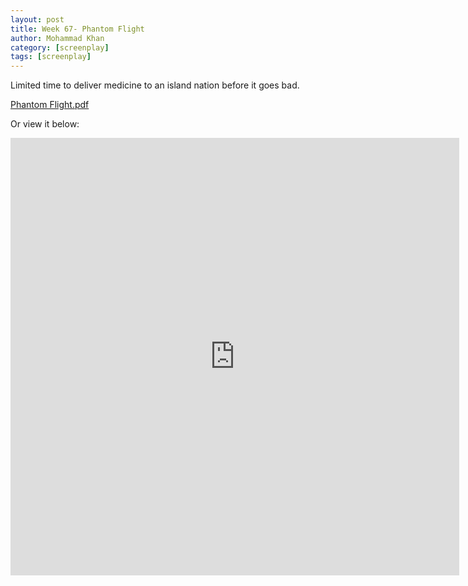 ```yaml
---
layout: post
title: Week 67- Phantom Flight
author: Mohammad Khan
category: [screenplay]
tags: [screenplay]
---
```

<p>Limited time to deliver medicine to an island nation before it goes bad.</p>



<a href="https://drive.google.com/file/d/1kM5kZnwAZ4TJblHRQ0Pa89lRcC7xiULv/view?usp=sharing">
Phantom Flight.pdf</a>

Or view it below: 
<iframe
src="https://drive.google.com/file/d/1kM5kZnwAZ4TJblHRQ0Pa89lRcC7xiULv/view?usp=sharing&embedded=true"
style="width:718px; height:700px;" frameborder="0"></iframe> 
<!-- <embed src="https://drive.google.com/file/d/17NUrx-D6QDLhKm6a1SzZeTFGETzdUNBT/view?usp=sharing" width="800px" height="2100px" /> -->
